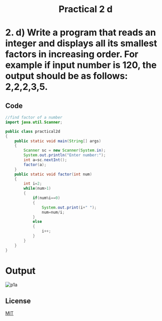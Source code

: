<h1 align="center" style="margin-top: 0px;">
Practical 2 d 
</h1>

#	2.		d) Write a program that reads an integer and displays all its smallest factors in  increasing order. For example if input number is 120, the output should be as  follows: 2,2,2,3,5. 	

## Code 

```java
//find factor of a number
import java.util.Scanner;

public class practical2d
{
    public static void main(String[] args)
    {
        Scanner sc = new Scanner(System.in);
        System.out.println("Enter number:");
        int a=sc.nextInt();
        factor(a);
    }
    public static void factor(int num)
    {
        int i=2;
        while(num>1)
        {
            if(num%i==0)
            {
                System.out.print(i+" ");
                num=num/i;
            }
            else
            {
                i++;
            }
        }
    }
}

```

# Output 

![p1a](https://hiren14.github.io/java_lab_050/output/practical2/output2d.png)


## License
[MIT](https://hiren14.github.io/java_lab_050/LICENSE)